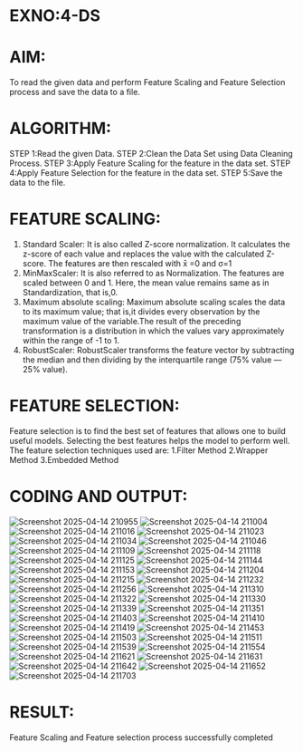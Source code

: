 # EXNO:4-DS
# AIM:
To read the given data and perform Feature Scaling and Feature Selection process and save the
data to a file.

# ALGORITHM:
STEP 1:Read the given Data.
STEP 2:Clean the Data Set using Data Cleaning Process.
STEP 3:Apply Feature Scaling for the feature in the data set.
STEP 4:Apply Feature Selection for the feature in the data set.
STEP 5:Save the data to the file.

# FEATURE SCALING:
1. Standard Scaler: It is also called Z-score normalization. It calculates the z-score of each value and replaces the value with the calculated Z-score. The features are then rescaled with x̄ =0 and σ=1
2. MinMaxScaler: It is also referred to as Normalization. The features are scaled between 0 and 1. Here, the mean value remains same as in Standardization, that is,0.
3. Maximum absolute scaling: Maximum absolute scaling scales the data to its maximum value; that is,it divides every observation by the maximum value of the variable.The result of the preceding transformation is a distribution in which the values vary approximately within the range of -1 to 1.
4. RobustScaler: RobustScaler transforms the feature vector by subtracting the median and then dividing by the interquartile range (75% value — 25% value).

# FEATURE SELECTION:
Feature selection is to find the best set of features that allows one to build useful models. Selecting the best features helps the model to perform well.
The feature selection techniques used are:
1.Filter Method
2.Wrapper Method
3.Embedded Method

# CODING AND OUTPUT:
![Screenshot 2025-04-14 210955](https://github.com/user-attachments/assets/b029f03b-68e6-44fd-829b-0684111c72d7)
![Screenshot 2025-04-14 211004](https://github.com/user-attachments/assets/cf2c295a-0134-401a-a629-d15f75b7dd3e)
![Screenshot 2025-04-14 211016](https://github.com/user-attachments/assets/8dbbb0c3-d422-45a9-a822-5da414aed37f)
![Screenshot 2025-04-14 211023](https://github.com/user-attachments/assets/8a4c4bbf-dde2-4c20-b87c-0401ae775807)
![Screenshot 2025-04-14 211034](https://github.com/user-attachments/assets/c2d066ba-e4e0-4605-83ae-40a70f7f967d)
![Screenshot 2025-04-14 211046](https://github.com/user-attachments/assets/51a2187b-9de8-49ef-80be-71f53c230687)
![Screenshot 2025-04-14 211109](https://github.com/user-attachments/assets/2a215aa7-e6d7-417a-8d9a-b209313bf029)
![Screenshot 2025-04-14 211118](https://github.com/user-attachments/assets/c5a7c1c9-9a42-4761-8bb2-f227578a12c3)
![Screenshot 2025-04-14 211125](https://github.com/user-attachments/assets/8a536093-edfb-4f38-9ebd-36cc2b0d4c2a)
![Screenshot 2025-04-14 211144](https://github.com/user-attachments/assets/71a724e0-5701-443f-bb2d-6465ced7cf55)
![Screenshot 2025-04-14 211153](https://github.com/user-attachments/assets/56dec7a3-96c2-4bc6-b0cd-eb488a2c7e9b)
![Screenshot 2025-04-14 211204](https://github.com/user-attachments/assets/74fc0435-d763-4720-9642-6f4e3629baf8)
![Screenshot 2025-04-14 211215](https://github.com/user-attachments/assets/a014782d-a018-498f-bffa-2b3358053bad)
![Screenshot 2025-04-14 211232](https://github.com/user-attachments/assets/90d6c4d3-3ff3-4419-ae64-7261dfdea726)
![Screenshot 2025-04-14 211256](https://github.com/user-attachments/assets/a3e6bab9-60f1-4409-a5c6-17fac514f7f3)
![Screenshot 2025-04-14 211310](https://github.com/user-attachments/assets/7d085aa1-5aa1-4766-99f7-93a9180e8110)
![Screenshot 2025-04-14 211322](https://github.com/user-attachments/assets/dddaebce-c8cc-41f3-8dd6-fd890c8608ae)
![Screenshot 2025-04-14 211330](https://github.com/user-attachments/assets/10e8a9ba-77f1-4926-8798-6644564afd18)
![Screenshot 2025-04-14 211339](https://github.com/user-attachments/assets/b21db64a-88b9-4c8e-8ca7-1ee4a221cf2e)
![Screenshot 2025-04-14 211351](https://github.com/user-attachments/assets/650c7c6a-b3b0-499d-96ec-9f76fc370596)
![Screenshot 2025-04-14 211403](https://github.com/user-attachments/assets/531e49b5-c75b-4e72-b82c-8e725990cfb9)
![Screenshot 2025-04-14 211410](https://github.com/user-attachments/assets/7109c94a-1c4c-4358-bddb-41e85407e271)
![Screenshot 2025-04-14 211419](https://github.com/user-attachments/assets/e457113a-6d1a-4f6e-8f79-d3a92309f7d5)
![Screenshot 2025-04-14 211453](https://github.com/user-attachments/assets/b3f8dcfa-5726-4e79-815a-14b8d82ff222)
![Screenshot 2025-04-14 211503](https://github.com/user-attachments/assets/4c3f8c16-4a85-4bdf-b586-c02ac70f6fec)
![Screenshot 2025-04-14 211511](https://github.com/user-attachments/assets/3cb3356f-afef-462b-acfc-6d218ae6081e)
![Screenshot 2025-04-14 211539](https://github.com/user-attachments/assets/2d25753c-2a7a-49a5-8f25-85ac7cc55d44)
![Screenshot 2025-04-14 211554](https://github.com/user-attachments/assets/1408cd14-9891-4b1a-ab53-e8e8877fde66)
![Screenshot 2025-04-14 211621](https://github.com/user-attachments/assets/5b33449d-0f31-4a7f-bdef-7a3596ad440e)
![Screenshot 2025-04-14 211631](https://github.com/user-attachments/assets/0aa75298-55bd-4942-8b11-7233e9e3a690)
![Screenshot 2025-04-14 211642](https://github.com/user-attachments/assets/bf1ff957-14dc-4441-ae1b-10f7ca4347f2)
![Screenshot 2025-04-14 211652](https://github.com/user-attachments/assets/b0824990-fa3f-4174-9766-6e82fd755874)
![Screenshot 2025-04-14 211703](https://github.com/user-attachments/assets/82ed82f2-d50e-4cb8-89f5-792560b7b606)

# RESULT:
Feature Scaling and Feature selection process successfully completed
